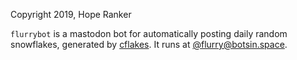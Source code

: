 Copyright 2019, Hope Ranker

`flurrybot` is a mastodon bot for automatically posting daily random
snowflakes, generated by
[cflakes](https://github.com/epilanthanomai/cflakes). It runs at
[@flurry@botsin.space](https://botsin.space/@flurry).
